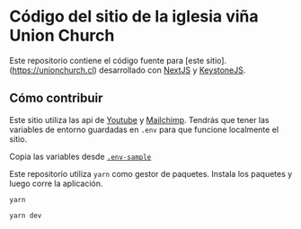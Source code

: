 # Código del sitio de la iglesia viña Union Church

Este repositorio contiene el código fuente para [este sitio].(https://unionchurch.cl) desarrollado con [NextJS](https://nextjs.org/) y [KeystoneJS](https://keystonejs.com).

## Cómo contribuir

Este sitio utiliza las api de [Youtube](https://developers.google.com/youtube/v3) y [Mailchimp](https://mailchimp.com/developer/marketing/api/). Tendrás que tener las variables de entorno guardadas en `.env` para que funcione localmente el sitio.

Copia las variables desde [`.env-sample`](https://github.com/alvaaz/unionchurch/blob/main/.env-sample)

Este repositorio utiliza `yarn` como gestor de paquetes. Instala los paquetes y luego corre la aplicación.

```
yarn

yarn dev
```
